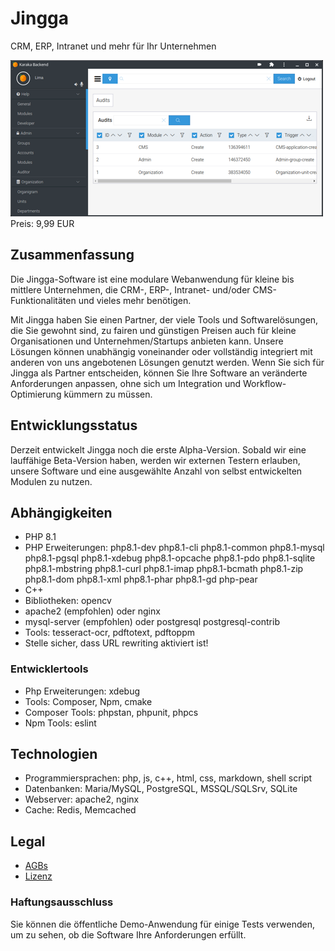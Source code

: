 # Jingga

CRM, ERP, Intranet und mehr für Ihr Unternehmen

<div class="splash">
    <img alt="Splash" src="/content/solutions/ongoing/Jingga/img/Jingga_splash.png">
    <div class="price">Preis: 9,99 EUR</div>
    <div class="purchase">
        <!--<a class="button" href="#">Demo</a>
        <a class="button" href="#">Buy</a>-->
    </div>
</div>

## Zusammenfassung

Die Jingga-Software ist eine modulare Webanwendung für kleine bis mittlere Unternehmen, die CRM-, ERP-, Intranet- und/oder CMS-Funktionalitäten und vieles mehr benötigen.

Mit Jingga haben Sie einen Partner, der viele Tools und Softwarelösungen, die Sie gewohnt sind, zu fairen und günstigen Preisen auch für kleine Organisationen und Unternehmen/Startups anbieten kann. Unsere Lösungen können unabhängig voneinander oder vollständig integriert mit anderen von uns angebotenen Lösungen genutzt werden. Wenn Sie sich für Jingga als Partner entscheiden, können Sie Ihre Software an veränderte Anforderungen anpassen, ohne sich um Integration und Workflow-Optimierung kümmern zu müssen.

## Entwicklungsstatus

Derzeit entwickelt Jingga noch die erste Alpha-Version. Sobald wir eine lauffähige Beta-Version haben, werden wir externen Testern erlauben, unsere Software und eine ausgewählte Anzahl von selbst entwickelten Modulen zu nutzen.

## Abhängigkeiten

* PHP 8.1
* PHP Erweiterungen: php8.1-dev php8.1-cli php8.1-common php8.1-mysql php8.1-pgsql php8.1-xdebug php8.1-opcache php8.1-pdo php8.1-sqlite php8.1-mbstring php8.1-curl php8.1-imap php8.1-bcmath php8.1-zip php8.1-dom php8.1-xml php8.1-phar php8.1-gd php-pear
* C++
* Bibliotheken: opencv
* apache2 (empfohlen) oder nginx
* mysql-server (empfohlen) oder postgresql postgresql-contrib
* Tools: tesseract-ocr, pdftotext, pdftoppm
* Stelle sicher, dass URL rewriting aktiviert ist!

### Entwicklertools

* Php Erweiterungen: xdebug
* Tools: Composer, Npm, cmake
* Composer Tools: phpstan, phpunit, phpcs
* Npm Tools: eslint

## Technologien

* Programmiersprachen: php, js, c++, html, css, markdown, shell script
* Datenbanken: Maria/MySQL, PostgreSQL, MSSQL/SQLSrv, SQLite
* Webserver: apache2, nginx
* Cache: Redis, Memcached

## Legal

* [AGBs](/de/terms)
* [Lizenz](https://github.com/Karaka-Management/Karaka/blob/master/LICENSE.txt)

### Haftungsausschluss

Sie können die öffentliche Demo-Anwendung für einige Tests verwenden, um zu sehen, ob die Software Ihre Anforderungen erfüllt.